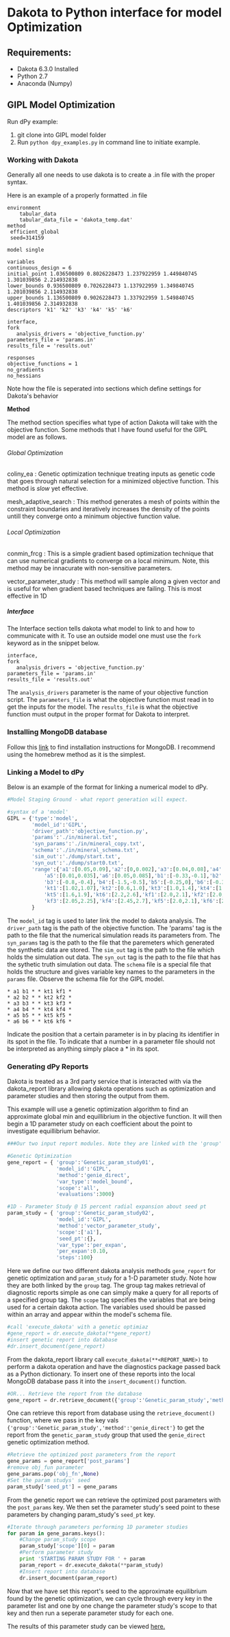  Dakota to Python interface for model Optimization
=================================================
Requirements:
-------------
* Dakota 6.3.0 Installed
* Python 2.7
* Anaconda (Numpy)

GIPL Model Optimization 
-----------------------
Run dPy example:
1. git clone into GIPL model folder
2. Run `python dpy_examples.py` in command line to initiate example.


### Working with Dakota
  Generally all one needs to use dakota is to create a .in file with the proper
  syntax.

  Here is an example of a properly formatted .in file
```
environment
	tabular_data
	tabular_data_file = 'dakota_temp.dat'
method 
 efficient_global 
 seed=314159
 
model single

variables
continuous_design = 6
initial_point 1.036500809 0.8026228473 1.237922959 1.449840745 1.301039856 2.214932838
lower_bounds 0.936500809 0.7026228473 1.137922959 1.349840745 1.201039856 2.114932838
upper_bounds 1.136500809 0.9026228473 1.337922959 1.549840745 1.401039856 2.314932838
descriptors 'k1' 'k2' 'k3' 'k4' 'k5' 'k6'

interface,
fork
   analysis_drivers = 'objective_function.py'
parameters_file = 'params.in'
results_file = 'results.out'

responses
objective_functions = 1
no_gradients
no_hessians
```
 Note how the file is seperated into sections which define settings for Dakota's behavior

**Method**

 The method section specifies what type of action Dakota will take with the objective function.
 Some methods that I have found useful for the GIPL model are as follows.

###### Global Optimization

 coliny_ea
 :  Genetic optimization technique treating inputs as genetic code that goes through natural selection for a minimized objective function. This method is *slow* yet effective.

 mesh_adaptive_search
 :  This method generates a mesh of points within the constraint boundaries and iteratively increases the density of the points untill they converge onto a minimum objective function value.

###### Local Optimization
 
 conmin_frcg
 :  This is a simple gradient based optimization technique that can use numerical gradients to converge on a local minimum. Note, this method may be innacurate with non-sensitive parameters.

 vector_parameter_study
 : This method will sample along a given vector and is useful for when gradient based techniques are failing. This is most effective in 1D

 ##### Interface
 The Interface section tells dakota what model to link to and how to communicate with it.
 To use an outside model one must use the `fork` keyword as in the snippet below.
```
interface,
fork
   analysis_drivers = 'objective_function.py'
parameters_file = 'params.in'
results_file = 'results.out'
```
 The `analysis_drivers` parameter is the name of your objective function script.
 The `parameters_file` is what the objective function must read in to get the inputs for the model. The `results_file` is what the objective function must output in the proper format for Dakota to interpret.

### Installing MongoDB database
Follow this [link](https://docs.mongodb.com/manual/tutorial/install-mongodb-on-os-x/) to find installation instructions for MongoDB. I recommend using the homebrew method as it is the simplest.

### Linking a Model to dPy
Below is an example of the format for linking a numerical model to dPy.
``` Python
#Model Staging Ground - what report generation will expect.

#syntax of a 'model'
GIPL = {'type':'model',
        'model_id':'GIPL',
        'driver_path':'objective_function.py',
        'params':'./in/mineral.txt',
        'syn_params':'./in/mineral_copy.txt',
        'schema':'./in/mineral_schema.txt',
        'sim_out':'./dump/start.txt',
        'syn_out':'./dump/start0.txt',
        'range':{'a1':[0.05,0.09],'a2':[0,0.002],'a3':[0.04,0.08],'a4':[0.04,0.08],
            'a5':[0.01,0.035],'a6':[0.05,0.085],'b1':[-0.33,-0.1],'b2':[-1.1,-0.7],
            'b3':[-0.8,-0.4],'b4':[-1.5,-0.5],'b5':[-0.25,0],'b6':[-0.35,-0.1],
            'kt1':[1.02,1.07],'kt2':[0.6,1.0],'kt3':[1.0,1.4],'kt4':[1.2,1.6],
            'kt5':[1.6,1.9],'kt6':[2.2,2.6],'kf1':[2.0,2.1],'kf2':[2.0,2.1],
            'kf3':[2.05,2.25],'kf4':[2.45,2.7],'kf5':[2.0,2.1],'kf6':[2.4,2.8]}
        }

```
The `model_id` tag is used to later link the model to dakota analysis. The `driver_path` tag is the path of the objective function. The 'params' tag is the path to the file that the numerical simulation reads its parameters from. The `syn_params` tag is the path to the file that the paremeters which generated the synthetic data are stored. The `sim_out` tag is the path to the file which holds the simulation out data. The `syn_out` tag is the path to the file that has the sythetic truth simulation out data. The `schema` file is a special file that holds the structure and gives variable key names to the parameters in the `params` file. Observe the schema file for the GIPL model.
```
* a1 b1 * * kt1 kf1 *
* a2 b2 * * kt2 kf2 *
* a3 b3 * * kt3 kf3 *
* a4 b4 * * kt4 kf4 *
* a5 b5 * * kt5 kf5 *
* a6 b6 * * kt6 kf6 *

```
Indicate the position that a certain parameter is in by placing its identifier in its spot in the file. To indicate that a number in a parameter file should not be interpreted as anything simply place a * in its spot.

### Generating dPy Reports

Dakota is treated as a 3rd party service that is interacted with via the dakota_report library allowing dakota operations such as optimization and parameter studies and then storing the output from them.

This example will use a genetic optimization algorithm to find an approximate global min and equillibrium in the objective function. It will then begin a 1D parameter study on each coefficient about the point to investigate equillibrium behavior.
``` Python
###Our two input report modules. Note they are linked with the 'group' tag

#Genetic Optimization
gene_report = { 'group':'Genetic_param_study01',
                'model_id':'GIPL',
                'method':'genie_direct',
                'var_type':'model_bound',
                'scope':'all',
                'evaluations':3000}

#1D - Parameter Study @ 15 percent radial expansion about seed pt
param_study = { 'group':'Genetic_param_study02',
                'model_id':'GIPL',
                'method':'vector_parameter_study',
                'scope':['a1'],
                'seed_pt':{},
                'var_type':'per_expan',
                'per_expan':0.10,
                'steps':100}

```
Here we define our two different dakota analysis methods `gene_report` for genetic optimization and `param_study` for a 1-D parameter study. Note how they are both linked by the `group` tag. The group tag makes retrieval of diagnostic reports simple as one can simply make a query for all reports of a specified group tag. The `scope` tag specifies the variables that are being used for a certain dakota action. The variables used should be passed within an array and appear within the model's schema file. 
``` Python
#call 'execute_dakota' with a genetic optimiaz
#gene_report = dr.execute_dakota(**gene_report)
#insert genetic report into database
#dr.insert_document(gene_report)
```
From the dakota_report library call `execute_dakota(**<REPORT_NAME>)` to perform a dakota operation and have the diagnostics package passed back as a Python dictionary. To insert one of these reports into the local MongoDB database pass it into the `insert_document()` function.
``` Python
#OR... Retrieve the report from the database
gene_report = dr.retrieve_document({'group':'Genetic_param_study','method':'genie_direct'})
```
One can retrieve this report from database using the `retrieve_document()` function, where we pass in the key vals `{'group':'Genetic_param_study','method':'genie_direct'}` to get the report from the `genetic_param_study` group that used the `genie_direct` genetic optimization method.
``` Python
#Retrieve the optimized post parameters from the report
gene_params = gene_report['post_params']
#remove obj_fun parameter
gene_params.pop('obj_fn',None)
#Set the param studys' seed
param_study['seed_pt'] = gene_params
```
From the genetic report we can retrieve the optimized post parameters with the `post_params` key. We then set the parameter study's seed point to these parameters by changing param_study's `seed_pt` key.

``` Python
#Iterate through parameters performing 1D parameter studies
for param in gene_params.keys():
    #Change param_study scope
    param_study['scope'][0] = param
    #Perform parameter study
    print 'STARTING PARAM STUDY FOR ' + param
    param_report = dr.execute_dakota(**param_study)
    #Insert report into database
    dr.insert_document(param_report)
```
Now that we have set this report's seed to the approximate equilibrium found by the genetic optimization, we can cycle through every key in the parameter list and one by one change the parameter study's scope to that key and then run a seperate parameter study for each one.

The results of this parameter study can be viewed [here.](https://github.com/JasonCyrus/dakota-tools/blob/master/Visualize_Report.ipynb)
